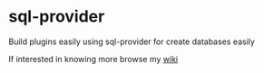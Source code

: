# sql-provider
Build plugins easily using sql-provider for create databases easily

If interested in knowing more browse my <a href="https://github.com/simaodiazz/sql-provider/wiki">wiki</a>

